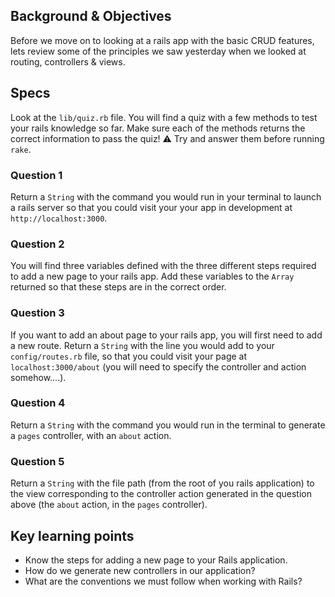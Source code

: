 ## Background & Objectives

Before we move on to looking at a rails app with the basic CRUD features, lets review some of the principles we saw yesterday when we looked at routing, controllers & views.

## Specs

Look at the `lib/quiz.rb` file. You will find a quiz with a few methods
to test your rails knowledge so far. Make sure each of the methods returns
the correct information to pass the quiz!
⚠️ Try and answer them before running `rake`.

### Question 1

Return a `String` with the command you would run in your terminal
to launch a rails server so that you could visit your your app in development
at `http://localhost:3000`.

### Question 2

You will find three variables defined with the three different
steps required to add a new page to your rails app. Add these variables
to the `Array` returned so that these steps are in the correct order.

### Question 3

If you want to add an about page to your rails app, you will
first need to add a new route. Return a `String` with the line you would
add to your `config/routes.rb` file, so that you could visit your page
at `localhost:3000/about` (you will need to specify the controller and
action somehow....).

### Question 4

Return a `String` with the command you would run in the terminal to
generate a `pages` controller, with an `about` action.

### Question 5

Return a `String` with the file path (from the root of you rails
application) to the view corresponding to the controller action generated
in the question above (the `about` action, in the `pages` controller).


## Key learning points

- Know the steps for adding a new page to your Rails application.
- How do we generate new controllers in our application?
- What are the conventions we must follow when working with Rails?
